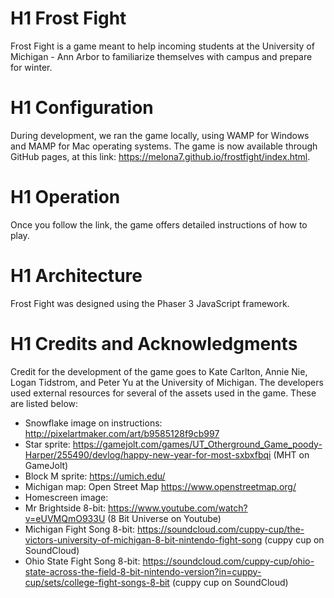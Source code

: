 # H1 Frost Fight
Frost Fight is a game meant to help incoming students at the University of 
Michigan - Ann Arbor to familiarize themselves with campus and prepare for winter.

# H1 Configuration
During development, we ran the game locally, using WAMP for Windows and MAMP for Mac operating systems.
The game is now available through GitHub pages, at this link: https://melona7.github.io/frostfight/index.html.

# H1 Operation
Once you follow the link, the game offers detailed instructions of how to play.

# H1 Architecture
Frost Fight was designed using the Phaser 3 JavaScript framework.

# H1 Credits and Acknowledgments
Credit for the development of the game goes to Kate Carlton, Annie Nie, Logan Tidstrom, and Peter Yu at the University of Michigan.
The developers used external resources for several of the assets used in the game. These are listed below:

- Snowflake image on instructions: http://pixelartmaker.com/art/b9585128f9cb997
- Star sprite: https://gamejolt.com/games/UT_Otherground_Game_poody-Harper/255490/devlog/happy-new-year-for-most-sxbxfbqi (MHT on GameJolt)
- Block M sprite: https://umich.edu/ 
- Michigan map: Open Street Map https://www.openstreetmap.org/
- Homescreen image:
- Mr Brightside 8-bit: https://www.youtube.com/watch?v=eUVMQmO933U (8 Bit Universe on Youtube)
- Michigan Fight Song 8-bit: https://soundcloud.com/cuppy-cup/the-victors-university-of-michigan-8-bit-nintendo-fight-song (cuppy cup on SoundCloud)
- Ohio State Fight Song 8-bit: https://soundcloud.com/cuppy-cup/ohio-state-across-the-field-8-bit-nintendo-version?in=cuppy-cup/sets/college-fight-songs-8-bit (cuppy cup on SoundCloud)